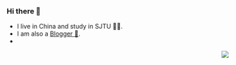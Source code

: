 ### Hi there 👋

- I live in China and study in SJTU 👨‍💻.
- I am also a [Blogger 📝](https://steinate.github.io).
- 
<img align="right" src="https://github-readme-stats.vercel.app/api?username=steinate&show_icons=true&icon_color=CE1D2D&text_color=718096&bg_color=ffffff&hide_title=true" />

<!--
**steinate/Steinate** is a ✨ _special_ ✨ repository because its `README.md` (this file) appears on your GitHub profile.


Here are some ideas to get you started:

- 🔭 I’m currently working on ...
- 🌱 I’m currently learning ...
- 👯 I’m looking to collaborate on ...
- 🤔 I’m looking for help with ...
- 💬 Ask me about ...
- 📫 How to reach me: ...
- 😄 Pronouns: ...
- ⚡ Fun fact: ...
-->
